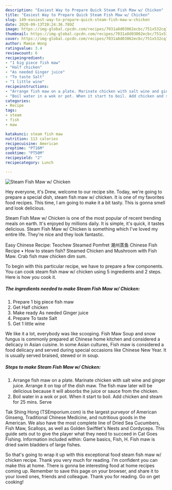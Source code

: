 ```yaml
---
description: "Easiest Way to Prepare Quick Steam Fish Maw w/ Chicken"
title: "Easiest Way to Prepare Quick Steam Fish Maw w/ Chicken"
slug: 149-easiest-way-to-prepare-quick-steam-fish-maw-w-chicken
date: 2020-09-13T20:24:36.789Z
image: https://img-global.cpcdn.com/recipes/7031a8d03062ecbc/751x532cq70/steam-fish-maw-w-chicken-recipe-main-photo.jpg
thumbnail: https://img-global.cpcdn.com/recipes/7031a8d03062ecbc/751x532cq70/steam-fish-maw-w-chicken-recipe-main-photo.jpg
cover: https://img-global.cpcdn.com/recipes/7031a8d03062ecbc/751x532cq70/steam-fish-maw-w-chicken-recipe-main-photo.jpg
author: Mamie Wong
ratingvalue: 3.4
reviewcount: 6
recipeingredient:
- "1 big piece fish maw"
- "Half chicken"
- "As needed Ginger juice"
- "To taste Salt"
- "1 little wine"
recipeinstructions:
- "Arrange fish maw on a plate. Marinate chicken with salt wine and ginger juice. Arrange it on top of the dish maw. The fish maw later will be delicious because it will absorbs the juice or sauce from the chicken."
- "Boil water in a wok or pot. When it start to boil. Add chicken and steam for 25 mins. Serve"
categories:
- Recipe
tags:
- steam
- fish
- maw

katakunci: steam fish maw 
nutrition: 113 calories
recipecuisine: American
preptime: "PT16M"
cooktime: "PT50M"
recipeyield: "2"
recipecategory: Lunch

---
```



![Steam Fish Maw w/ Chicken](https://img-global.cpcdn.com/recipes/7031a8d03062ecbc/751x532cq70/steam-fish-maw-w-chicken-recipe-main-photo.jpg)

Hey everyone, it's Drew, welcome to our recipe site. Today, we're going to prepare a special dish, steam fish maw w/ chicken. It is one of my favorites food recipes. This time, I am going to make it a bit tasty. This is gonna smell and look delicious.

Steam Fish Maw w/ Chicken is one of the most popular of recent trending meals on earth. It's enjoyed by millions daily. It is simple, it's quick, it tastes delicious. Steam Fish Maw w/ Chicken is something which I've loved my entire life. They're nice and they look fantastic.

Easy Chinese Recipe: Teochew Steamed Pomfret 潮州蒸鱼 Chinese Fish Recipe • How to steam fish? Steamed Chicken and Mushroom with Fish Maw. Crab fish maw chicken dim sum.


To begin with this particular recipe, we have to prepare a few components. You can cook steam fish maw w/ chicken using 5 ingredients and 2 steps. Here is how you cook it.

<!--inarticleads1-->

##### The ingredients needed to make Steam Fish Maw w/ Chicken:

1. Prepare 1 big piece fish maw
1. Get Half chicken
1. Make ready As needed Ginger juice
1. Prepare To taste Salt
1. Get 1 little wine


We like it a lot, everybody was like scooping. Fish Maw Soup and snow fungus is commonly prepared at Chinese home kitchen and considered a delicacy in Asian cuisine. In some Asian cultures, Fish maw is considered a food delicacy and served during special occasions like Chinese New Year. It is usually served braised, stewed or in soup. 

<!--inarticleads2-->

##### Steps to make Steam Fish Maw w/ Chicken:

1. Arrange fish maw on a plate. Marinate chicken with salt wine and ginger juice. Arrange it on top of the dish maw. The fish maw later will be delicious because it will absorbs the juice or sauce from the chicken.
1. Boil water in a wok or pot. When it start to boil. Add chicken and steam for 25 mins. Serve


Tak Shing Hong (TSEmporium.com) is the largest purveyor of American Ginseng, Traditional Chinese Medicine, and nutritious goods in the American. We also have the most complete line of Dried Sea Cucumbers, Fish Maw, Scallops, as well as Golden Swiftlet&#39;s Nests and Cordyceps. This guide sets out to give the player what they need to succeed in Cat Goes Fishing. Information included within: Game basics, Fish, H. Fish maw is dried swim bladders of large fishes. 

So that's going to wrap it up with this exceptional food steam fish maw w/ chicken recipe. Thank you very much for reading. I'm confident you can make this at home. There is gonna be interesting food at home recipes coming up. Remember to save this page on your browser, and share it to your loved ones, friends and colleague. Thank you for reading. Go on get cooking!
